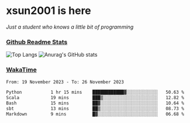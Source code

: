 # xsun2001 is here

*Just a student who knows a little bit of programming*

### [Github Readme Stats](https://github.com/anuraghazra/github-readme-stats)

![Top Langs](https://github-readme-stats.vercel.app/api/top-langs/?username=xsun2001&layout=compact&theme=radical) ![Anurag's GitHub stats](https://github-readme-stats.vercel.app/api?username=xsun2001&show_icons=true&theme=radical)

### [WakaTime](https://wakatime.com)

<!--START_SECTION:waka-->

```txt
From: 19 November 2023 - To: 26 November 2023

Python           1 hr 15 mins    ████████████▓░░░░░░░░░░░░   50.63 %
Scala            19 mins         ███▒░░░░░░░░░░░░░░░░░░░░░   12.82 %
Bash             15 mins         ██▓░░░░░░░░░░░░░░░░░░░░░░   10.64 %
sbt              13 mins         ██▒░░░░░░░░░░░░░░░░░░░░░░   08.73 %
Markdown         9 mins          █▓░░░░░░░░░░░░░░░░░░░░░░░   06.68 %
```

<!--END_SECTION:waka-->
